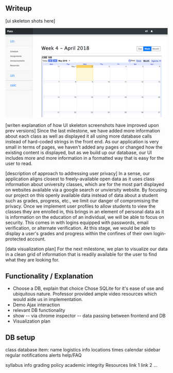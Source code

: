
## Writeup

[ui skeleton shots here]

![Current UI 1](../assets/m4_menu.png)

[writen explanation of how UI skeleton screenshots have improved upon prev versions]
Since the last milestone, we have added more information about each class as well as displayed it all using more database calls instead of hard-coded strings in the front end. As our application is very small in terms of pages, we haven't added any pages or changed how the existing content is displayed, but as we build up our database, our UI includes more and more information in a formatted way that is easy for the user to read.

[description of approach to addressing user privacy]
In a sense, our application aligns closest to freely-available open data as it uses class information about university classes, which are for the most part displayed on websites available via a google search or unviersity website. By focusing our project on this openly available data instead of data about a student such as grades, progress, etc., we limit our danger of compromising the privacy. Once we implement user profiles to allow students to view the classes they are enrolled in, this brings in an element of personal data as it is information on the education of an individual, we will be able to focus on security. This comes in with logins equipped with passwords, email verification, or alternate verification. At this stage, we would be able to display a user's grades and progress within the confines of their own login-protected account. 

[data visualization plan]
For the next milestone, we plan to visualize our data in a clean grid of information that is readily available for the user to find what they are looking for. 

## Functionality / Explanation

- Choose a DB, explain that choice
    Chose SQLite for it's ease of use and ubiquitous nature. Professor provided ample video resources which would aide us in implementation.
- Demo Ajax interaction
- relevant DB functionality
- show -- via chrome inspector -- data passing between frontend and DB
- Visualization plan

## DB setup


class database item:
  name
  logistics info
    locations
    times
  calendar
  sidebar
    regular notifications
    alerts
    help/FAQ

  syllabus info
    grading policy
    academic integrity 
    Resources 
      link 1
      link 2 
      ...
